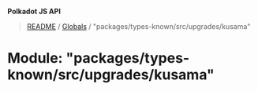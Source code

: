 **Polkadot JS API**

> [README](../README.md) / [Globals](../globals.md) / "packages/types-known/src/upgrades/kusama"

# Module: "packages/types-known/src/upgrades/kusama"
